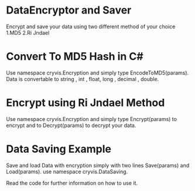 # DataEncryptor and Saver
Encrypt and save your data using two different method of your choice
1.MD5
2.Ri Jndael
# Convert To MD5 Hash in C#
Use namespace cryvis.Encryption
and simply type EncodeToMD5(params).
Data is convertable to string , int , float, long , decimal , double.
# Encrypt using Ri Jndael Method
Use namespace cryvis.Encryption
and simply type Encrypt(params) to encrypt and to Decrypt(params) to decrypt your data.
# Data Saving Example
Save and load Data with encryption simply with two lines Save(params) and Load(params).
use namespace cryvis.DataSaving.

Read the code for further information on how to use it.
